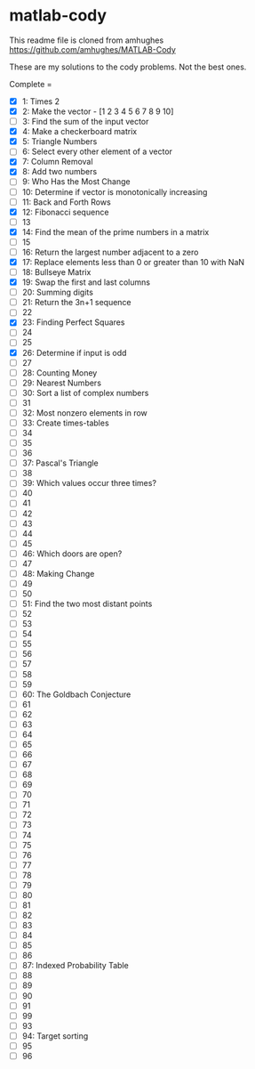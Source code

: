 # matlab-cody

This readme file is cloned from amhughes
https://github.com/amhughes/MATLAB-Cody

These are my solutions to the cody problems. Not the best ones.

Complete =

 - [x] 1: Times 2
 - [x] 2: Make the vector  - [1 2 3 4 5 6 7 8 9 10]
 - [ ] 3: Find the sum of the input vector
 - [x] 4: Make a checkerboard matrix
 - [x] 5: Triangle Numbers
 - [ ] 6: Select every other element of a vector
 - [x] 7: Column Removal
 - [x] 8: Add two numbers
 - [ ] 9: Who Has the Most Change
 - [ ] 10: Determine if vector is monotonically increasing
 - [ ] 11: Back and Forth Rows
 - [x] 12: Fibonacci sequence
 - [ ] 13
 - [x] 14: Find the mean of the prime numbers in a matrix
 - [ ] 15
 - [ ] 16: Return the largest number adjacent to a zero
 - [x] 17: Replace elements less than 0 or greater than 10 with NaN
 - [ ] 18: Bullseye Matrix
 - [x] 19: Swap the first and last columns
 - [ ] 20: Summing digits
 - [ ] 21: Return the 3n+1 sequence
 - [ ] 22
 - [x] 23: Finding Perfect Squares
 - [ ] 24
 - [ ] 25
 - [x] 26: Determine if input is odd
 - [ ] 27
 - [ ] 28: Counting Money
 - [ ] 29: Nearest Numbers
 - [ ] 30: Sort a list of complex numbers
 - [ ] 31
 - [ ] 32: Most nonzero elements in row
 - [ ] 33: Create times-tables
 - [ ] 34
 - [ ] 35
 - [ ] 36
 - [ ] 37: Pascal's Triangle
 - [ ] 38
 - [ ] 39: Which values occur three times?
 - [ ] 40
 - [ ] 41
 - [ ] 42
 - [ ] 43
 - [ ] 44
 - [ ] 45
 - [ ] 46: Which doors are open?
 - [ ] 47
 - [ ] 48: Making Change
 - [ ] 49
 - [ ] 50
 - [ ] 51: Find the two most distant points
 - [ ] 52
 - [ ] 53
 - [ ] 54
 - [ ] 55
 - [ ] 56
 - [ ] 57
 - [ ] 58
 - [ ] 59
 - [ ] 60: The Goldbach Conjecture
 - [ ] 61
 - [ ] 62
 - [ ] 63
 - [ ] 64
 - [ ] 65
 - [ ] 66
 - [ ] 67
 - [ ] 68
 - [ ] 69
 - [ ] 70
 - [ ] 71
 - [ ] 72
 - [ ] 73
 - [ ] 74
 - [ ] 75
 - [ ] 76
 - [ ] 77
 - [ ] 78
 - [ ] 79
 - [ ] 80
 - [ ] 81
 - [ ] 82
 - [ ] 83
 - [ ] 84
 - [ ] 85
 - [ ] 86
 - [ ] 87: Indexed Probability Table
 - [ ] 88
 - [ ] 89
 - [ ] 90
 - [ ] 91
 - [ ] 99
 - [ ] 93
 - [ ] 94: Target sorting
 - [ ] 95
 - [ ] 96
